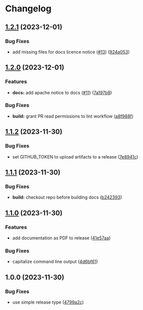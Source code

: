 # Changelog

## [1.2.1](https://github.com/catenax-ng/release-automation-playground/compare/v1.2.0...v1.2.1) (2023-12-01)


### Bug Fixes

* add missing files for docs licence notice ([#13](https://github.com/catenax-ng/release-automation-playground/issues/13)) ([924a053](https://github.com/catenax-ng/release-automation-playground/commit/924a05352ac7a1fbc339c5d0bbd58e02a5d865e6))

## [1.2.0](https://github.com/catenax-ng/release-automation-playground/compare/v1.1.2...v1.2.0) (2023-12-01)


### Features

* **docs:** add apache notice to docs ([#11](https://github.com/catenax-ng/release-automation-playground/issues/11)) ([7a197b8](https://github.com/catenax-ng/release-automation-playground/commit/7a197b88959cc5e03030b2a93eac49842aa1f1ec))


### Bug Fixes

* **build:** grant PR read permissions to lint workflow ([a8f988f](https://github.com/catenax-ng/release-automation-playground/commit/a8f988fafacbc8bb75c0bb46b418a40a4619a4b2))

## [1.1.2](https://github.com/catenax-ng/release-automation-playground/compare/v1.1.1...v1.1.2) (2023-11-30)


### Bug Fixes

* set GITHUB_TOKEN to upload artifacts to a release ([7e8941c](https://github.com/catenax-ng/release-automation-playground/commit/7e8941c3e19cbbdea8921c6b6c3ca0d0af1a685f))

## [1.1.1](https://github.com/catenax-ng/release-automation-playground/compare/v1.1.0...v1.1.1) (2023-11-30)


### Bug Fixes

* **build:** checkout repo before building docs ([b242393](https://github.com/catenax-ng/release-automation-playground/commit/b242393250febeb531899219252b8dc39c1e70b1))

## [1.1.0](https://github.com/catenax-ng/release-automation-playground/compare/v1.0.0...v1.1.0) (2023-11-30)


### Features

* add documentation as PDF to release ([41e57aa](https://github.com/catenax-ng/release-automation-playground/commit/41e57aa6b82b998e56c7bc0e48ccd758d0e92edf))


### Bug Fixes

* capitalize command line output ([4d6bf61](https://github.com/catenax-ng/release-automation-playground/commit/4d6bf61a28ba7d417ec7a9e87d74614f393966a7))

## 1.0.0 (2023-11-30)


### Bug Fixes

* use simple release type ([4799a2c](https://github.com/catenax-ng/release-automation-playground/commit/4799a2c0bb225305582911cd370bedcb48a89d08))
